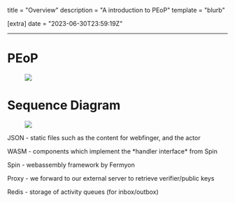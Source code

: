 
title = "Overview"
description = "A introduction to PEoP"
template = "blurb"

[extra]
date = "2023-06-30T23:59:19Z"

---
<h1 class="title is-4">PEoP</h1>
<div>
<figure class="image "><img src="/static/diagram-peop.svg"></figure>
</div>

<h1 class="title is-4">Sequence Diagram</h1>
<div>
<figure class="image "><img src="/static/diagram-inbox.svg"></figure>

<p>JSON - static files such as the content for webfinger, and the actor</p>
<p>WASM - components which implement the *handler interface* from Spin</p>
<p>Spin - webassembly framework by Fermyon</p>
<p>Proxy - we forward to our external server to retrieve verifier/public keys</p>
<p>Redis - storage of activity queues (for inbox/outbox)</p>
</div>

